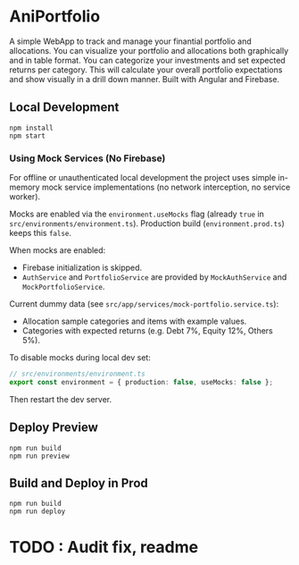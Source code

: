 # AniPortfolio

A simple WebApp to track and manage your finantial portfolio and allocations.
You can visualize your portfolio and allocations both graphically and in table format.
You can categorize your investments and set expected returns per category.
This will calculate your overall portfolio expectations and show visually in a drill down manner.
Built with Angular and Firebase.

## Local Development

```
npm install
npm start
```

### Using Mock Services (No Firebase)

For offline or unauthenticated local development the project uses simple in-memory mock service implementations (no network interception, no service worker).

Mocks are enabled via the `environment.useMocks` flag (already `true` in `src/environments/environment.ts`). Production build (`environment.prod.ts`) keeps this `false`.

When mocks are enabled:

- Firebase initialization is skipped.
- `AuthService` and `PortfolioService` are provided by `MockAuthService` and `MockPortfolioService`.

Current dummy data (see `src/app/services/mock-portfolio.service.ts`):

- Allocation sample categories and items with example values.
- Categories with expected returns (e.g. Debt 7%, Equity 12%, Others 5%).

To disable mocks during local dev set:

```ts
// src/environments/environment.ts
export const environment = { production: false, useMocks: false };
```

Then restart the dev server.

## Deploy Preview

```
npm run build
npm run preview
```

## Build and Deploy in Prod

```
npm run build
npm run deploy
```

# TODO : Audit fix, readme
